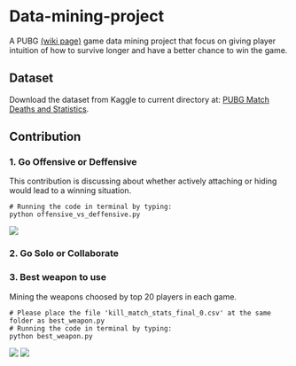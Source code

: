 # Data-mining-project
A PUBG [(wiki page)](https://en.wikipedia.org/wiki/PlayerUnknown%27s_Battlegrounds) game data mining project that focus on giving player intuition of how to survive longer and have a better chance to win the game.

## Dataset
Download the dataset from Kaggle to current directory at: [PUBG Match Deaths and Statistics](https://www.kaggle.com/skihikingkevin/pubg-match-deaths/data).

## Contribution

### 1. Go Offensive or Deffensive
  This contribution is discussing about whether actively attaching or hiding would lead to a winning situation.
  
  ```
  # Running the code in terminal by typing:
  python offensive_vs_deffensive.py
  ```
  ![](https://github.com/MingoLi/Data-mining-project/blob/master/offensive_vs_defensive.png)
  
### 2. Go Solo or Collaborate

### 3. Best weapon to use
  Mining the weapons choosed by top 20 players in each game.
  
  ```
  # Please place the file 'kill_match_stats_final_0.csv' at the same folder as best_weapon.py
  # Running the code in terminal by typing:
  python best_weapon.py
  ```
  ![](https://github.com/MingoLi/Data-mining-project/blob/master/Killcount_vs_weapontypes_top10.png)
  ![](https://github.com/MingoLi/Data-mining-project/blob/master/Killcount_vs_weapontypes_top20.png)
